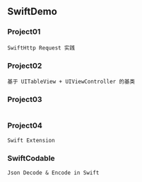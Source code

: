 ## SwiftDemo

### Project01

```
SwiftHttp Request 实践
```
### Project02

```
基于 UITableView + UIViewController 的基类
```
### Project03

```

```
### Project04

```
Swift Extension
```
### SwiftCodable

```
Json Decode & Encode in Swift
```



